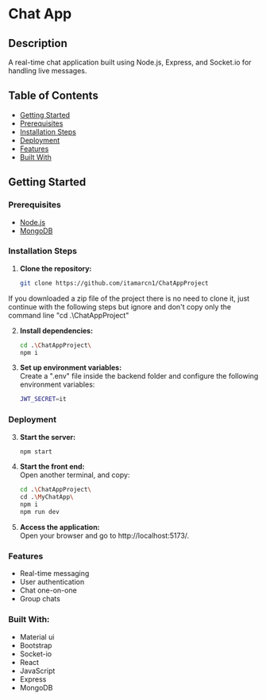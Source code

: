 # Chat App

## Description
A real-time chat application built using Node.js, Express, and Socket.io for handling live messages.

## Table of Contents
- [Getting Started](#getting-started)
- [Prerequisites](#prerequisites)
- [Installation Steps](#installation-steps)
- [Deployment](#deployment)
- [Features](#features)
- [Built With](#built-with)


## Getting Started

### Prerequisites
- [Node.js](https://nodejs.org/en/download/)
- [MongoDB](https://www.mongodb.com/try/download/community)

### Installation Steps
1. **Clone the repository:**
   ```bash
   git clone https://github.com/itamarcn1/ChatAppProject

If you downloaded a zip file of the project there is no need to clone it, just continue with the following steps but ignore and don't copy only the command line "cd .\ChatAppProject\"

2. **Install dependencies:**
   ```bash
   cd .\ChatAppProject\
   npm i

3. **Set up environment variables:** <br/>
    Create a ".env" file inside the backend folder and configure the following environment variables:
    ```bash
    JWT_SECRET=it

### Deployment
3. **Start the server:**
   ```bash
   npm start

4. **Start the front end:** <br/>
   Open another terminal, and copy:
   ```bash
   cd .\ChatAppProject\
   cd .\MyChatApp\
   npm i
   npm run dev
6. **Access the application:** <br/>
    Open your browser and go to  http://localhost:5173/.

### Features 
* Real-time messaging 
* User authentication 
* Chat one-on-one 
* Group chats 

### Built With:
* Material ui
* Bootstrap
* Socket-io
* React
* JavaScript
* Express
* MongoDB
